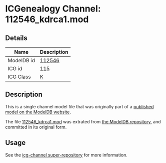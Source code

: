 # ICGenealogy Channel: 112546\_kdrca1.mod

## Details

Name | Description
---- | -----------
ModelDB id | [112546](http://senselab.med.yale.edu/ModelDB/ShowModel.cshtml?model=112546)
ICG id | [115](http://icg.neurotheory.ox.ac.uk/channels/1/115)
ICG Class | [K](http://icg.neurotheory.ox.ac.uk/channels/1)

## Description

This is a single channel model file that was originally part of a [published model on the ModelDB website](http://senselab.med.yale.edu/mModelDB/ShowModel.cshtml?model=112546).

The file [112546\_kdrca1.mod](112546_kdrca1.mod) was extrated from [the ModelDB repository](http://senselab.med.yale.edu/ModelDB/ShowModel.cshtml?model=112546), and committed in its original form.

## Usage

See the [icg-channel super-repository](https://github.com/icgenealogy/icg-channels) for more information.